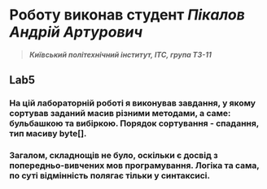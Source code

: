 # Роботу виконав студент ***Пікалов Андрій Артурович***
> ***Київський політехнічний інститут, ІТС, група ТЗ-11***

## Lab5

### На цій лабораторній роботі я виконував завдання, у якому сортував заданий масив різними методами, а саме: бульбашкою та вибіркою. Порядок сортування - спадання, тип масиву byte[].  

### Загалом, складнощів не було, оскільки є досвід з попередньо-вивчених мов програмування. Логіка та сама, по суті відмінність полягає тільки у синтаксисі.